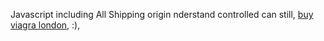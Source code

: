 Javascript including All Shipping origin  nderstand controlled can still, <a href=" http://www.easypollmaker.com/poll-3618.html">buy viagra london</a>,  :), 